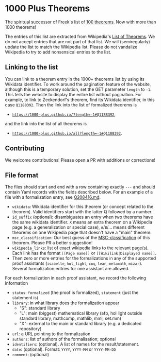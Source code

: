 # 1000 Plus Theorems

The spiritual successor of Freek's list of [100 theorems](https://www.cs.ru.nl/~freek/100/).
Now with more than 1000 theorems!

The entries of this list are extracted from Wikipedia's [List of Theorems](https://en.wikipedia.org/wiki/List_of_theorems).
We do not accept entries that are not part of that list.
We will (semiregularly) update the list to match the Wikipedia list. Please do not vandalize Wikipedia to try to add nonsensical entries to the list.

## Linking to the list

You can link to a theorem entry in the 1000+ theorems list by using its Wikidata
identifier. To work around the pagination feature of the website, although this
is a temporary solution, set the GET parameter `length` to `-1`. This tells the
website to display the entire list without pagination. For example, to link to
Zeckendorf's theorem, find its Wikidata identifier, in this case `Q1188392`.
Then the link into the list of formalized theorems is

- [`https://1000-plus.github.io/?length=-1#Q1188392`](https://1000-plus.github.io/?length=-1#Q1188392),

and the link into the list of all theorems is

- [`https://1000-plus.github.io/all?length=-1#Q1188392`](https://1000-plus.github.io/all?length=-1#Q1188392).

## Contributing

We welcome contributions! Please open a PR with additions or corrections!

## File format

The files should start and end with a row containing exactly `---` and should contain Yaml records with the fields described below.
For an example of a file with a formalization entry, see [Q208416.md](_thm/Q208416.md).

* `wikidata`: Wikidata identifier for this theorem (or concept related to the theorem). Valid identifiers start with the latter Q followed by a number.
* `id_suffix` (optional): disambiguates an entry when two theorems have the same wikidata identifier. `X` means an extra theorem on a Wikipedia page (e.g. a generalization or special case), `A`/`B`/... means different theorems on one Wikipedia page that doesn't have a "main" theorem.
* `msc_classification`: Our best guess of the [MSC-classification](https://msc2020.org/) of this theorem. Please PR a better suggestion!
* `wikipedia_links`: list of exact wikipedia links to the relevant page(s). Each link has the format `[[Page name]]` or `[[Wikilink|Displayed name]]`.
* Then zero or more entries for the formalizations in any of the supported proof assistants (`isabelle`, `hol_light`, `coq`, `lean`, `metamath`, `mizar`). Several formalization entries for one assistant are allowed.

For each formalization in each proof assistant, we record the following information

* `status`: `formalized` (the proof is formalized), `statement` (just the statement is)
* `library`: in what library does the formalization appear
  - "S": standard library
  - "L": main (biggest) mathematical library (afp, hol light outside standard library, mathcomp, mathlib, mml, set.mm)
  - "X": external to the main or standard library (e.g. a dedicated repository)
* `url`: a URL pointing to the formalization
* `authors`: list of authors of the formalisation; optional
* `identifiers`: (optional). A list of names for the result/statement.
* `date`: (optional). Format: `YYYY`, `YYYY-MM` or `YYYY-MM-DD`
* `comment`: (optional)
